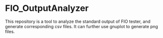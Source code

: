 # FIO_OutputAnalyzer
This repository is a tool to analyze the standard output of FIO tester, and generate corresponding csv files. It can further use gnuplot to generate png files.
